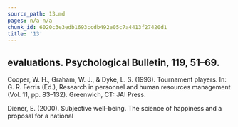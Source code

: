 ```yaml
---
source_path: 13.md
pages: n/a-n/a
chunk_id: 6020c3e3edb1693ccdb492e05c7a4413f27420d1
title: '13'
---
```

## evaluations. Psychological Bulletin, 119, 51–69.

Cooper, W. H., Graham, W. J., & Dyke, L. S. (1993). Tournament players. In: G. R. Ferris (Ed.), Research in personnel and human resources management (Vol. 11, pp. 83–132). Greenwich, CT: JAI Press.

Diener, E. (2000). Subjective well-being. The science of happiness and a proposal for a national
